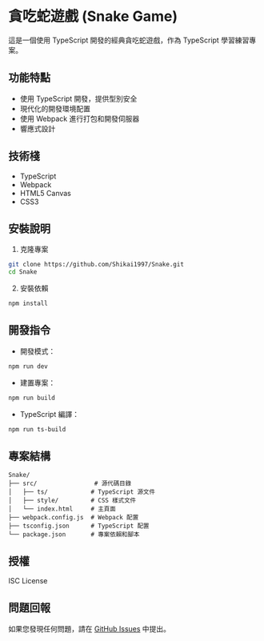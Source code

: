 # 貪吃蛇遊戲 (Snake Game)

這是一個使用 TypeScript 開發的經典貪吃蛇遊戲，作為 TypeScript 學習練習專案。

## 功能特點

- 使用 TypeScript 開發，提供型別安全
- 現代化的開發環境配置
- 使用 Webpack 進行打包和開發伺服器
- 響應式設計

## 技術棧

- TypeScript
- Webpack
- HTML5 Canvas
- CSS3

## 安裝說明

1. 克隆專案
```bash
git clone https://github.com/Shikai1997/Snake.git
cd Snake
```

2. 安裝依賴
```bash
npm install
```

## 開發指令

- 開發模式：
```bash
npm run dev
```

- 建置專案：
```bash
npm run build
```

- TypeScript 編譯：
```bash
npm run ts-build
```

## 專案結構

```
Snake/
├── src/                # 源代碼目錄
│   ├── ts/            # TypeScript 源文件
│   ├── style/         # CSS 樣式文件
│   └── index.html     # 主頁面
├── webpack.config.js  # Webpack 配置
├── tsconfig.json      # TypeScript 配置
└── package.json       # 專案依賴和腳本
```

## 授權

ISC License

## 問題回報

如果您發現任何問題，請在 [GitHub Issues](https://github.com/Shikai1997/Snake/issues) 中提出。
